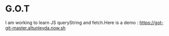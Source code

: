 # G.O.T

I am working to learn JS queryString and fetch.Here is a demo : https://got-git-master.altunleyda.now.sh
